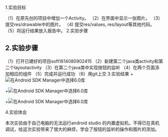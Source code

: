 1.实验目标

（1）在原先创的项目中增加一个Activity。
（2）在界面中显示一张图片。
（3）提交res/drawable中的图片。
（4) 提交res/values, res/layout等其他代码。
（5）将运行结果放入报告中。
2.实验步骤

## 2.实验步骤

（1）打开已建好的项目soft1614080902415
（2）新建第二个java类activity和第二个layoutactivity
（3）在第二个java类中实现按钮的监听
（4）在两个页面添加相应的组件
（5）完成并运行成功
（6）用git上交
3.实验结果
 +![在Android SDK Manager中选择6.0库](https://raw.githubusercontent.com/xiaozzcc/android-labs-2018/master/Soft1614080902415/1.jpg)
 
 +![在Android SDK Manager中选择6.0库](https://raw.githubusercontent.com/xiaozzcc/android-labs-2018/master/Soft1614080902415/2.jpg)
 
 +![在Android SDK Manager中选择6.0库](https://raw.githubusercontent.com/xiaozzcc/android-labs-2018/master/Soft1614080902415/3.jpg)
 
4.实验体会


本次实验由于自己电脑的无法运行android studio 的内置虚拟机，不得已在真机调试，给这次实验带来了很大的麻烦，学会了按钮的监听的操作和图片的添加。
